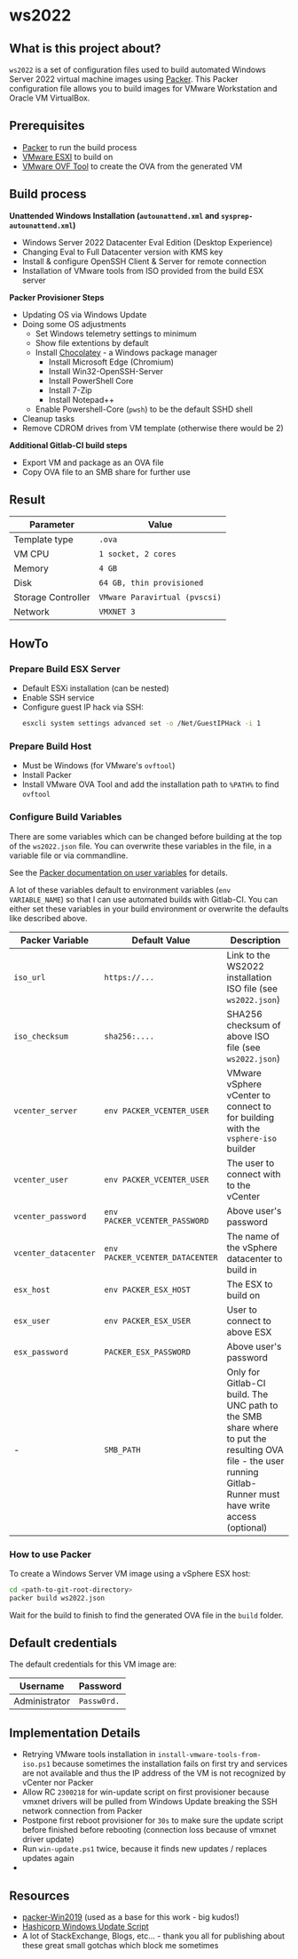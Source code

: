 # ws2022

## What is this project about?

`ws2022` is a set of configuration files used to build automated Windows Server 2022 virtual machine images using [Packer](https://www.packer.io/).
This Packer configuration file allows you to build images for VMware Workstation and Oracle VM VirtualBox.

## Prerequisites

* [Packer](https://www.packer.io/downloads.html) to run the build process
* [VMware ESXI](https://www.vmware.com/de/products/esxi-and-esx.html) to build on
* [VMware OVF Tool](https://www.vmware.com/support/developer/ovf/) to create the OVA from the generated VM

## Build process

**Unattended Windows Installation (`autounattend.xml` and `sysprep-autounattend.xml`)**
  * Windows Server 2022 Datacenter Eval Edition (Desktop Experience)
  * Changing Eval to Full Datacenter version with KMS key
  * Install & configure OpenSSH Client & Server for remote connection
  * Installation of VMware tools from ISO provided from the build ESX server

**Packer Provisioner Steps**
* Updating OS via Windows Update
* Doing some OS adjustments
  * Set Windows telemetry settings to minimum
  * Show file extentions by default
  * Install [Chocolatey](https://chocolatey.org/) - a Windows package manager
    * Install Microsoft Edge (Chromium)
    * Install Win32-OpenSSH-Server
    * Install PowerShell Core
    * Install 7-Zip
    * Install Notepad++
  * Enable Powershell-Core (`pwsh`) to be the default SSHD shell
* Cleanup tasks
* Remove CDROM drives from VM template (otherwise there would be 2)

**Additional Gitlab-CI build steps**
* Export VM and package as an OVA file
* Copy OVA file to an SMB share for further use

## Result

| Parameter          | Value                         |
| ------------------ | ----------------------------- |
| Template type      | `.ova`                        |
| VM CPU             | `1 socket, 2 cores`           |
| Memory             | `4 GB`                        |
| Disk               | `64 GB, thin provisioned`     |
| Storage Controller | `VMware Paravirtual (pvscsi)` |
| Network            | `VMXNET 3`                    |

## HowTo

### Prepare Build ESX Server

* Default ESXi installation (can be nested)
* Enable SSH service
* Configure guest IP hack via SSH: 
  ```sh
  esxcli system settings advanced set -o /Net/GuestIPHack -i 1
  ```

### Prepare Build Host

* Must be Windows (for VMware's `ovftool`)
* Install Packer
* Install VMware OVA Tool and add the installation path to `%PATH%` to find `ovftool`

### Configure Build Variables

There are some variables which can be changed before building at the top of the `ws2022.json` file.
You can overwrite these variables in the file, in a variable file or via commandline.

See the [Packer documentation on user variables](https://www.packer.io/docs/templates/user-variables.html) for details.

A lot of these variables default to environment variables (`env VARIABLE_NAME`) so that I can use automated builds with Gitlab-CI.
You can either set these variables in your build environment or overwrite the defaults like described above.

| Packer Variable      | Default Value                   | Description                                                                                                                                                    |
| -------------------- | ------------------------------- | -------------------------------------------------------------------------------------------------------------------------------------------------------------- |
| `iso_url`            | `https://...`                   | Link to the WS2022 installation ISO file (see `ws2022.json`)                                                                                                   |
| `iso_checksum`       | `sha256:....`                   | SHA256 checksum of above ISO file (see `ws2022.json`)                                                                                                          |
| `vcenter_server`     | `env PACKER_VCENTER_USER`       | VMware vSphere vCenter to connect to for building with the `vsphere-iso` builder                                                                               |
| `vcenter_user`       | `env PACKER_VCENTER_USER`       | The user to connect with to the vCenter                                                                                                                        |
| `vcenter_password`   | `env PACKER_VCENTER_PASSWORD`   | Above user's password                                                                                                                                          |
| `vcenter_datacenter` | `env PACKER_VCENTER_DATACENTER` | The name of the vSphere datacenter to build in                                                                                                                 |
| `esx_host`           | `env PACKER_ESX_HOST`           | The ESX to build on                                                                                                                                            |
| `esx_user`           | `env PACKER_ESX_USER`           | User to connect to above ESX                                                                                                                                   |
| `esx_password`       | `PACKER_ESX_PASSWORD`           | Above user's password                                                                                                                                          |
| -                    | `SMB_PATH`                      | Only for Gitlab-CI build. The UNC path to the SMB share where to put the resulting OVA file - the user running Gitlab-Runner must have write access (optional) |

### How to use Packer

To create a Windows Server VM image using a vSphere ESX host:

```sh
cd <path-to-git-root-directory>
packer build ws2022.json
```

Wait for the build to finish to find the generated OVA file in the `build` folder.

## Default credentials

The default credentials for this VM image are:

| Username      | Password    |
| ------------- | ----------- |
| Administrator | `Passw0rd.` |

## Implementation Details

- Retrying VMware tools installation in `install-vmware-tools-from-iso.ps1` because sometimes the installation fails on first try and services are not available and thus the IP address of the VM is not recognized by vCenter nor Packer
- Allow RC `2300218` for win-update script on first provisioner because vmxnet drivers will be pulled from Windows Update breaking the SSH network connection from Packer
- Postpone first reboot provisioner for `30s` to make sure the update script before finished before rebooting (connection loss because of vmxnet driver update)
- Run `win-update.ps1` twice, because it finds new updates / replaces updates again
- 

## Resources

- [packer-Win2019](https://github.com/eaksel/packer-Win2019) (used as a base for this work - big kudos!)
- [Hashicorp Windows Update Script](https://github.com/hashicorp/best-practices/blob/master/packer/scripts/windows/install_windows_updates.ps1)
- A lot of StackExchange, Blogs, etc... - thank you all for publishing about these great small gotchas which block me sometimes